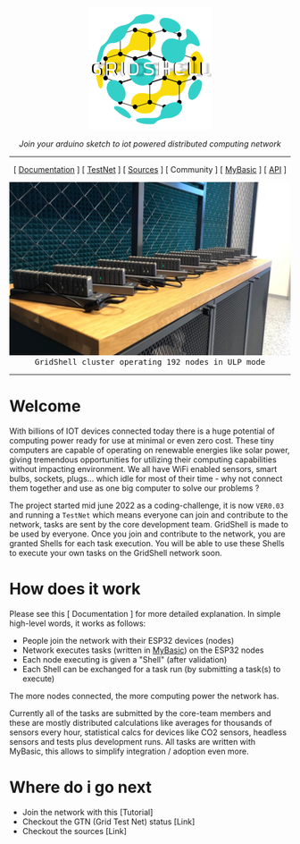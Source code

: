 <p align="center">
  <img  src="https://github.com/invpe/gridshell/blob/main/Resources/gridshell_small.png">
</p>

<p align="center">
  <i>Join your arduino sketch to iot powered distributed computing network</i>
</p>
 

- - - - - - - - - - - -

 
<div align="center">
 
[ [Documentation](https://github.com/invpe/gridshell/tree/main/Documentation) ] [ [TestNet](https://api.gridshell.net/status/) ] [ [Sources](https://github.com/invpe/gridshell/tree/main/Sources) ] [ Community ] [ [MyBasic](https://github.com/paladin-t/my_basic) ] [ [API](https://github.com/invpe/GridShell/tree/main/Documentation/API) ]  
  
</div> 

<img src=https://github.com/invpe/gridshell/blob/main/Resources/GSEP.png>
<div align="center"><tt>GridShell cluster operating 192 nodes in ULP mode</tt></div>
   
-----   

# Welcome

With billions of IOT devices connected today there is a huge potential of computing power ready for use at minimal or even zero cost. These tiny computers are capable of operating on renewable energies like solar power, giving tremendous opportunities for utilizing their computing capabilities without impacting environment. We all have WiFi enabled sensors, smart bulbs, sockets, plugs... which idle for most of their time - why not connect them together and use as one big computer to solve our problems ?

The project started mid june 2022 as a coding-challenge, it is now `VER0.03` and running a `TestNet` which means everyone can join and contribute to the network, tasks are sent by the core development team. GridShell is made to be used by everyone. Once you join and contribute to the network, you are granted Shells for each task execution. You will be able to use these Shells to execute your own tasks on the GridShell network soon.


# How does it work 

Please see this [ Documentation ] for more detailed explanation. In simple high-level words, it works as follows:

- People join the network with their ESP32 devices (nodes)
- Network executes tasks (written in [MyBasic](https://github.com/paladin-t/my_basic)) on the ESP32 nodes
- Each node executing is given a "Shell" (after validation)
- Each Shell can be exchanged for a task run  (by submitting a task(s) to execute)

The more nodes connected, the more computing power the network has.

Currently all of the tasks are submitted by the core-team members and these are mostly distributed calculations like averages for thousands of sensors every hour, statistical calcs for devices like CO2 sensors, headless sensors and tests plus development runs. All tasks are written with MyBasic, this allows to simplify integration / adoption even more.

# Where do i go next

- Join the network with this [Tutorial]
- Checkout the GTN (Grid Test Net) status [Link]
- Checkout the sources [Link]

 


 

 
  
    

  
